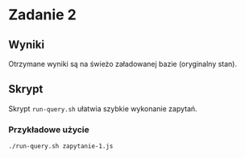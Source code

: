 # Zadanie 2

## Wyniki

Otrzymane wyniki są na świeżo załadowanej bazie (oryginalny stan).

## Skrypt

Skrypt ```run-query.sh``` ułatwia szybkie wykonanie zapytań.

### Przykładowe użycie

```./run-query.sh zapytanie-1.js```